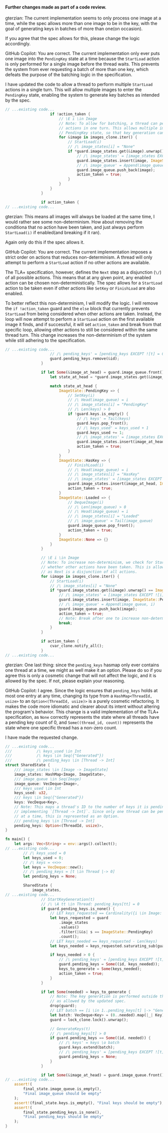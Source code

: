 #### Further changes made as part of a code review.

gterzian: The current implementation seems to only process one image at a time, while the spec allows more than one image to be in the key, with the goal of generating keys in batches of more than one(on occasion). 

If you agree that the spec allows for this, please change the logic accordingly. 

GitHub Copilot: You are correct. The current implementation only ever puts one image into the `PendingKey` state at a time because the `StartLoad` action is only performed for a single image before the thread waits. This prevents the system from ever requesting a batch of more than one key, which defeats the purpose of the batching logic in the specification.

I have updated the code to allow a thread to perform multiple `StartLoad` actions in a single turn. This will allow multiple images to enter the `PendingKey` state, enabling the system to generate key batches as intended by the spec.

````rust
// ...existing code...
                    if !action_taken {
                        // \E i \in Image
                        // Note: To allow for batching, a thread can perform multiple StartLoad
                        // actions in one turn. This allows multiple images to be in the
                        // PendingKey state, so that key generation can happen in batches.
                        for &image in images_clone.iter() {
                            // StartLoad(i)
                            // /\ image_states[i] = "None"
                            if *guard.image_states.get(&image).unwrap() == ImageState::None {
                                // /\ image_states' = [image_states EXCEPT ![i] = "PendingKey"]
                                guard.image_states.insert(image, ImageState::PendingKey);
                                // /\ image_queue' = Append(image_queue, i)
                                guard.image_queue.push_back(image);
                                action_taken = true;
                            }
                        }
                    }
                }

                if action_taken {
// ...existing code...
````

gterzian: This means all images will always be loaded at the same time, I would rather see some non-determinism. How about removing the conditiona that no action have been taken, and just always perform `StartLoad(i)` if enabled(and breaking if it ran). 

Again only do this if the spec allows it. 

GitHub Copilot: You are correct. The current implementation imposes a strict order on actions that reduces non-determinism. A thread will only attempt to perform a `StartLoad` action if no other actions are available.

The TLA+ specification, however, defines the `Next` step as a disjunction (`\/`) of all possible actions. This means that at any given point, any enabled action can be chosen non-deterministically. The spec allows for a `StartLoad` action to be taken even if other actions like `SetKey` or `FinishLoad` are also enabled.

To better reflect this non-determinism, I will modify the logic. I will remove the `if !action_taken` guard and the `else` block that currently prevents `StartLoad` from being considered when other actions are taken. Instead, the loop will now attempt to perform a `StartLoad` action on the first available image it finds, and if successful, it will set `action_taken` and break from that specific loop, allowing other actions to still be considered within the same thread turn. This change increases the non-determinism of the system while still adhering to the specification.

````rust
// ...existing code...
                    // /\ pending_keys' = [pending_keys EXCEPT ![t] = 0]
                    guard.pending_keys.remove(&id);
                }

                if let Some(&image_at_head) = guard.image_queue.front() {
                    let state_at_head = *guard.image_states.get(&image_at_head).unwrap();

                    match state_at_head {
                        ImageState::PendingKey => {
                            // SetKey(i)
                            // /\ Head(image_queue) = i
                            // /\ image_states[i] = "PendingKey"
                            // /\ Len(keys) > 0
                            if !guard.keys.is_empty() {
                                // /\ keys' = Tail(keys)
                                guard.keys.pop_front();
                                // /\ keys_used' = keys_used + 1
                                guard.keys_used += 1;
                                // /\ image_states' = [image_states EXCEPT ![i] = "HasKey"]
                                guard.image_states.insert(image_at_head, ImageState::HasKey);
                                action_taken = true;
                            }
                        }
                        ImageState::HasKey => {
                            // FinishLoad(i)
                            // /\ Head(image_queue) = i
                            // /\ image_states[i] = "HasKey"
                            // /\ image_states' = [image_states EXCEPT ![i] = "Loaded"]
                            guard.image_states.insert(image_at_head, ImageState::Loaded);
                            action_taken = true;
                        }
                        ImageState::Loaded => {
                            // DequeImage(i)
                            // /\ Len(image_queue) > 0
                            // /\ Head(image_queue) = i
                            // /\ image_states[i] = "Loaded"
                            // /\ image_queue' = Tail(image_queue)
                            guard.image_queue.pop_front();
                            action_taken = true;
                        }
                        ImageState::None => {}
                    }
                }

                // \E i \in Image
                // Note: To increase non-determinism, we check for StartLoad regardless of
                // whether other actions have been taken. This is allowed by the spec,
                // as Next is a disjunction of all actions.
                for &image in images_clone.iter() {
                    // StartLoad(i)
                    // /\ image_states[i] = "None"
                    if *guard.image_states.get(&image).unwrap() == ImageState::None {
                        // /\ image_states' = [image_states EXCEPT ![i] = "PendingKey"]
                        guard.image_states.insert(image, ImageState::PendingKey);
                        // /\ image_queue' = Append(image_queue, i)
                        guard.image_queue.push_back(image);
                        action_taken = true;
                        // Note: Break after one to increase non-determinism.
                        break;
                    }
                }

                if action_taken {
                    cvar_clone.notify_all();
                }
// ...existing code...
````

gterzian: One last thing: since the `pending_keys` hasmap only ever contains one thread at a time, we might as well make it an option. Please do so if you agree this is only a cosmetic change that will not affect the logic, and it is allowed by the spec. If not, please explain your reasoning.

GitHub Copilot: I agree. Since the logic ensures that `pending_keys` holds at most one entry at any time, changing its type from a `HashMap<ThreadId, usize>` to an `Option<(ThreadId, usize)>` is a purely cosmetic refactoring. It makes the code more idiomatic and clearer about its intent without altering the program's behavior. This change is a valid implementation of the TLA+ specification, as `None` correctly represents the state where all threads have a pending key count of 0, and `Some((thread_id, count))` represents the state where one specific thread has a non-zero count.

I have made the requested change.

````rust
// ...existing code...
///           /\ keys_used \in Int
///           /\ keys \in Seq({"Generated"})
///           /\ pending_keys \in [Thread -> Int]
struct SharedState {
    /// image_states \in [Image -> ImageState]
    image_states: HashMap<Image, ImageState>,
    /// image_queue \in Seq(Image)
    image_queue: VecDeque<Image>,
    /// keys_used \in Int
    keys_used: u32,
    /// keys \in Seq({"Generated"})
    keys: VecDeque<Key>,
    // Note: This maps a thread's ID to the number of keys it is pending,
    // implementing `[Thread -> Int]`. Since only one thread can be pending
    // at a time, this is represented as an Option.
    /// pending_keys \in [Thread -> Int]
    pending_keys: Option<(ThreadId, usize)>,
}

fn main() {
    let args: Vec<String> = env::args().collect();
// ...existing code...
        // /\ keys_used = 0
        let keys_used = 0;
        // /\ keys = <<>>
        let keys = VecDeque::new();
        // /\ pending_keys = [t \in Thread |-> 0]
        let pending_keys = None;

        SharedState {
            image_states,
// ...existing code...
                // StartKeyGeneration(t)
                // /\ \A tt \in Thread: pending_keys[tt] = 0
                if guard.pending_keys.is_none() {
                    // LET keys_requested == Cardinality({i \in Image: image_states[i] = "PendingKey"})
                    let keys_requested = guard
                        .image_states
                        .values()
                        .filter(|&&s| s == ImageState::PendingKey)
                        .count();
                    // LET keys_needed == keys_requested - Len(keys)
                    let keys_needed = keys_requested.saturating_sub(guard.keys.len());

                    if keys_needed > 0 {
                        // /\ pending_keys' = [pending_keys EXCEPT ![t] = keys_needed]
                        guard.pending_keys = Some((id, keys_needed));
                        keys_to_generate = Some(keys_needed);
                        action_taken = true;
                    }
                }

                if let Some(needed) = keys_to_generate {
                    // Note: The key generation is performed outside the critical section,
                    // as allowed by the updated spec.
                    drop(guard);
                    // LET batch == [i \in 1..pending_keys[t] |-> "Generated"]
                    let batch: VecDeque<Key> = (0..needed).map(|_| Key).collect();
                    guard = lock_clone.lock().unwrap();

                    // GenerateKeys(t)
                    // /\ pending_keys[t] > 0
                    if guard.pending_keys == Some((id, needed)) {
                        // /\ keys' = keys \o batch
                        guard.keys.extend(batch);
                        // /\ pending_keys' = [pending_keys EXCEPT ![t] = 0]
                        guard.pending_keys = None;
                    }
                }

                if let Some(&image_at_head) = guard.image_queue.front() {
// ...existing code...
    assert!(
        final_state.image_queue.is_empty(),
        "Final image_queue should be empty"
    );
    assert!(final_state.keys.is_empty(), "Final keys should be empty");
    assert!(
        final_state.pending_keys.is_none(),
        "Final pending_keys should be empty"
    );
}
````